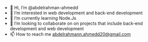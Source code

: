 - 👋 Hi, I’m @abdelrahman-ahmedd
- 👀 I’m interested in web development and back-end development
- 🌱 I’m currently learning Node.Js
- 💞️ I’m looking to collaborate on on projects that include back-end development and web development
- 📫 How to reach me abdelrahmann.ahmedd20@gmail.com
